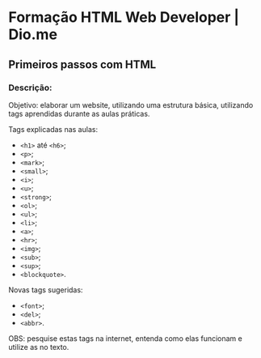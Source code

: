 # Formação HTML Web Developer | Dio.me
## Primeiros passos com HTML

### Descrição:

Objetivo: elaborar um website, utilizando uma estrutura básica, utilizando tags aprendidas durante as aulas práticas. 

Tags explicadas nas aulas:

- `<h1>` até `<h6>`;
- `<p>`;
- `<mark>`;
- `<small>`;
- `<i>`;
- `<u>`;
- `<strong>`;
- `<ol>`;
- `<ul>`;
- `<li>`;
- `<a>`;
- `<hr>`;
- `<img>`;
- `<sub>`;
- `<sup>`;
- `<blockquote>`.

Novas tags sugeridas:

- `<font>`;
- `<del>`;
- `<abbr>`.

OBS: pesquise estas tags na internet, entenda como elas funcionam e utilize as no texto.